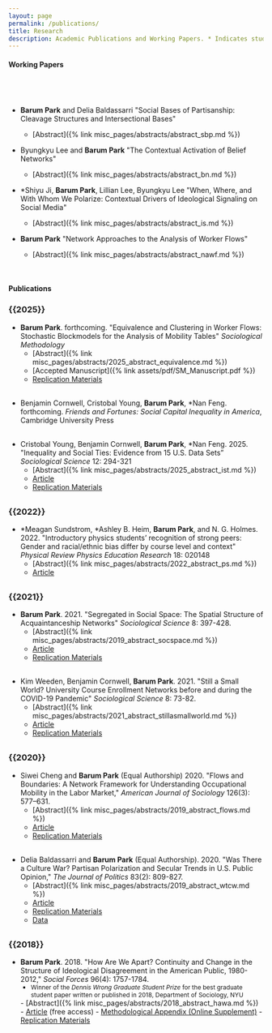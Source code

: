 ```yaml
---
layout: page
permalink: /publications/
title: Research
description: Academic Publications and Working Papers. * Indicates student author at the time of writing.
---
```


<h4> <strong>Working Papers</strong> </h4>
<!-- <h5 class="note">(Full draft available upon request)</h5> -->

<h3 class="year"> &nbsp; </h3>

<div style="margin-top: 30px;"></div>

- **Barum Park** and Delia Baldassarri "Social Bases of Partisanship: Cleavage Structures and Intersectional Bases"
    - [Abstract]({% link misc_pages/abstracts/abstract_sbp.md %})

- Byungkyu Lee and **Barum Park** "The Contextual Activation of Belief Networks"
    - [Abstract]({% link misc_pages/abstracts/abstract_bn.md %})

- \*Shiyu Ji, **Barum Park**, Lillian Lee, Byungkyu Lee "When, Where, and With Whom We Polarize: Contextual Drivers of Ideological Signaling on Social Media"
    - [Abstract]({% link misc_pages/abstracts/abstract_is.md %})

- **Barum Park** "Network Approaches to the Analysis of Worker Flows"
    - [Abstract]({% link misc_pages/abstracts/abstract_nawf.md %})

&nbsp;

<h4> <strong>Publications</strong> </h4>

<h3 class="year">{{2025}}</h3>

<div style="margin-top: 15px;"></div>

- **Barum Park**. forthcoming. "Equivalence and Clustering in Worker Flows: Stochastic Blockmodels for the Analysis of Mobility Tables" *Sociological Methodology*
    - [Abstract]({% link misc_pages/abstracts/2025_abstract_equivalence.md %})
    - [Accepted Manuscript]({% link assets/pdf/SM_Manuscript.pdf %})
    - <a href="https://osf.io/enhdw/">Replication Materials</a>

<div style="margin-top: 30px;"></div>

- Benjamin Cornwell, Cristobal Young, **Barum Park**, \*Nan Feng. forthcoming. *Friends and Fortunes:
Social Capital Inequality in America*, Cambridge University Press

<div style="margin-top: 30px;"></div>

- Cristobal Young, Benjamin Cornwell, **Barum Park**, \*Nan Feng. 2025. "Inequality and Social Ties: Evidence from 15 U.S. Data Sets” *Sociological Science* 12: 294-321
    - [Abstract]({% link misc_pages/abstracts/2025_abstract_ist.md %})
    - <a href="https://sociologicalscience.com/articles-v12-14-294/"> Article </a>
    - <a href="https://osf.io/ky4ws/">Replication Materials</a>

<div style="margin-top: 30px;"></div>

<h3 class="year">{{2022}}</h3>

<div style="margin-top: 15px;"></div>

- \*Meagan Sundstrom, \*Ashley B. Heim, **Barum Park**, and N. G. Holmes. 2022. "Introductory physics students’ recognition of strong peers: Gender and racial/ethnic bias differ by
course level and context"  *Physical Review Physics Education Research* 18: 020148
    - [Abstract]({% link misc_pages/abstracts/2022_abstract_ps.md %})
    - <a href="https://journals.aps.org/prper/abstract/10.1103/PhysRevPhysEducRes.18.020148"> Article </a>

<div style="margin-top: 30px;"></div>

<h3 class="year">{{2021}}</h3>

<div style="margin-top: 15px;"></div>

- **Barum Park**. 2021. "Segregated in Social Space: The Spatial Structure of Acquaintanceship Networks" *Sociological Science* 8: 397-428.
    - [Abstract]({% link misc_pages/abstracts/2019_abstract_socspace.md %})
    - <a href="https://sociologicalscience.com/download/vol-8/november/SocSci_v8_397to428.pdf"> Article </a>
    - <a href="https://github.com/baruuum/Replication_Code/tree/master/2021_SSS">Replication Materials</a>

<div style="margin-top: 30px;"></div>

- Kim Weeden, Benjamin Cornwell, **Barum Park**. 2021. "Still a Small World? University Course Enrollment Networks before and during the COVID-19 Pandemic" *Sociological Science* 8: 73-82.
    - [Abstract]({% link misc_pages/abstracts/2021_abstract_stillasmallworld.md %})
    - <a href="https://sociologicalscience.com/download/vol-8/january/SocSci_v8_73to82.pdf"> Article </a>
    - <a href="https://github.com/baruuum/Replication_Code/tree/master/2021_SSW">Replication Materials</a>

<div style="margin-top: 30px;"></div>

<h3 class="year">{{2020}}</h3>

<div style="margin-top: 15px;"></div>

- Siwei Cheng and **Barum Park** (Equal Authorship) 2020. "Flows and Boundaries:  A Network Framework for Understanding Occupational Mobility in the Labor Market," *American Journal of Sociology* 126(3): 577–631.
    - [Abstract]({% link misc_pages/abstracts/2019_abstract_flows.md %})
    - <a href="https://www.journals.uchicago.edu/doi/full/10.1086/712406?casa_token=N4Ef_L9zFekAAAAA%3AG7rN0V751pc1SUkyyU4t_FYkgQfFcMWdDb3B19Ni9-UJ5nvTvTTZyzyvR-AST8umulRepJm9H5Lj0"> Article </a>
    - <a href="https://github.com/baruuum/Replication_Code/tree/master/2021_FB">Replication Materials</a>

<div style="margin-top: 30px;"></div>

- Delia Baldassarri and **Barum Park** (Equal Authorship). 2020. "Was There a Culture War? Partisan Polarization and Secular Trends in U.S. Public Opinion," *The Journal of Politics* 83(2): 809-827.
    - [Abstract]({% link misc_pages/abstracts/2019_abstract_wtcw.md %})
    - <a href="https://www.journals.uchicago.edu/doi/full/10.1086/707306?casa_token=1aBciPVIHosAAAAA:GmSvWkEbhQ_uo-deQLIE4ffoEegHq75lCWjYJdt2oOj7n3j6jojgwzL0ZhQVNtyap0TxqSsUwEdy"> Article </a>
    - <a href="https://github.com/baruuum/Replication_Code/tree/master/2019_WTCW">Replication Materials</a>
    - <a href="https://doi.org/10.7910/DVN/UFZTYU"> Data </a>

<div style="margin-top: 30px;"></div>

<h3 class="year">{{2018}}</h3>

<div style="margin-top: 15px;"></div>

- **Barum Park**. 2018. "How Are We Apart? Continuity and Change in the Structure of Ideological Disagreement in the American Public, 1980-2012," <em>Social Forces</em> 96(4): 1757-1784.
    <ul style="list-style-type: square;font-size:12px">
    <li>Winner of the <em>Dennis Wrong Graduate Student Prize</em> for the best graduate student paper written or published in 2018, Department of Sociology, NYU</li>
    </ul>
    - [Abstract]({% link misc_pages/abstracts/2018_abstract_hawa.md %})
    - <a href="https://academic.oup.com/sf/article/96/4/1757/4781058?guestAccessKey=f1e6062d-22ab-44a9-9b0c-be03e631d786">Article</a> (free access)
    - <a href="https://oup.silverchair-cdn.com/oup/backfile/Content_public/Journal/sf/96/4/10.1093_sf_sox093/2/onlineappendix.pdf?Expires=2147483647&Signature=LJ32nHkDlVpYYe~bykJPxphcyee1YzYpSvwyNYTPVUQpvuEDmhOjbXxwAc2VC1muK~XEaHUsiwpBwNhJBYOPrPmkUHK0K~S9ilipY70-fPW-LhQ0ykv9vamoWDPUX7Po9~d08Uy6CUcyADXVE1lUEe4M1HAdHs5PTj0C3elyFzbwCLJ1Z6uHCBt4Ug4z-TUl5phhG3E9AmItJXDxYAOi2v5l90NlPgFdE420WPHv0gPbeXMApHJJiUH4~yIB8LZxTcCZfSAEo97uSvEFuHGqeCO0ZmZygdg45qyq7GRs9zas7Bj9jK1Xw-ieY3XXFxd2oTx0pvBuTc7yMmXDb2-eag__&Key-Pair-Id=APKAIE5G5CRDK6RD3PGA">Methodological Appendix (Online Supplement)</a>
    - <a href="https://github.com/baruuum/Replication_Code/tree/master/2018_HAWA">Replication Materials</a>

